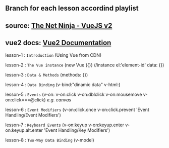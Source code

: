 ## Branch for each lesson accordind playlist

## source: [The Net Ninja - VueJS v2](https://youtube.com/playlist?list=PL4cUxeGkcC9gQcYgjhBoeQH7wiAyZNrYa)

## vue2 docs: [Vue2 Documentation](https://v2.vuejs.org/v2/guide/)

lesson-1 : `Introduction` (Using Vue from CDN)

lesson-2 : `The Vue instance` (new Vue ({}) //instance el:'element-id' data: {})

lesson-3 : `Data & Methods` (methods: {})

lesson-4 : `Data Binding` (v-bind:"dinamic data" v-html:)

lesson-5 : `Events` (v-on: v-on:click v-on:dblclick v-on:mousemove v-on:click===@click) *e.g. canvas*

lesson-6 : `Event Modifiers` (v-on:click.once v-on:click.prevent 'Event Handling/Event Modifiers')

lesson-7 : `Keyboard Events` (v-on:keyup v-on:keyup.enter v-on:keyup.alt.enter 'Event Handling/Key Modifiers')

lesson-8 : `Two-Way Data Binding` (v-model)

